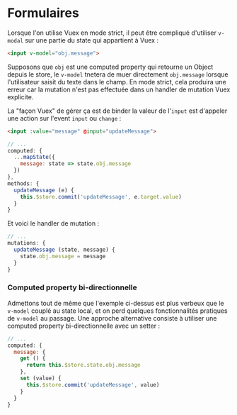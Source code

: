 # Formulaires

Lorsque l'on utilise Vuex en mode strict, il peut être compliqué d'utiliser `v-modal` sur une partie du state qui appartient à Vuex :

``` html
<input v-model="obj.message">
```

Supposons que `obj` est une computed property qui retourne un Object depuis le store, le `v-model` tnetera de muer directement `obj.message` lorsque l'utilisateur saisit du texte dans le champ. En mode strict, cela produira une erreur car la mutation n'est pas effectuée dans un handler de mutation Vuex explicite.

La "façon Vuex" de gérer ça est de binder la valeur de l'`input` est d'appeler une action sur l'event `input` ou `change` :

``` html
<input :value="message" @input="updateMessage">
```
``` js
// ...
computed: {
  ...mapState({
    message: state => state.obj.message
  })
},
methods: {
  updateMessage (e) {
    this.$store.commit('updateMessage', e.target.value)
  }
}
```

Et voici le handler de mutation :

``` js
// ...
mutations: {
  updateMessage (state, message) {
    state.obj.message = message
  }
}
```

### Computed property bi-directionnelle

Admettons tout de même que l'exemple ci-dessus est plus verbeux que le `v-model` couplé au state local, et on perd quelques fonctionnalités pratiques de `v-model` au passage. Une approche alternative consiste à utiliser une computed property bi-directionnelle avec un setter :

``` js
// ...
computed: {
  message: {
    get () {
      return this.$store.state.obj.message
    },
    set (value) {
      this.$store.commit('updateMessage', value)
    }
  }
}
```
